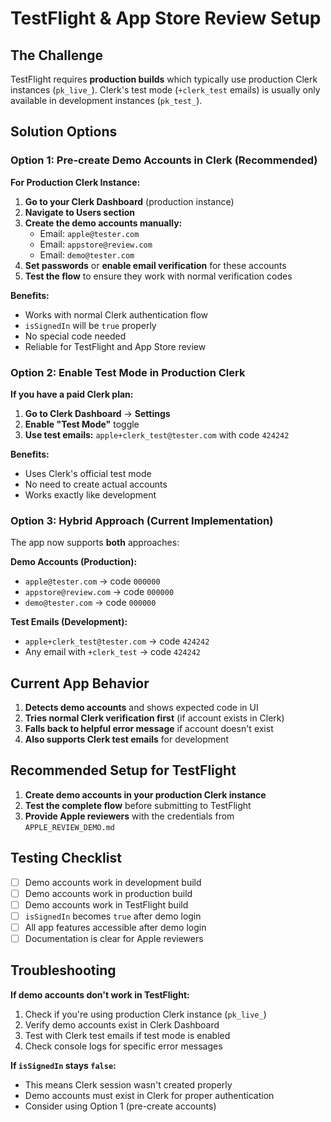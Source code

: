 # TestFlight & App Store Review Setup

## The Challenge

TestFlight requires **production builds** which typically use production Clerk instances (`pk_live_`). Clerk's test mode (`+clerk_test` emails) is usually only available in development instances (`pk_test_`).

## Solution Options

### Option 1: Pre-create Demo Accounts in Clerk (Recommended)

**For Production Clerk Instance:**

1. **Go to your Clerk Dashboard** (production instance)
2. **Navigate to Users section**
3. **Create the demo accounts manually:**
   - Email: `apple@tester.com`
   - Email: `appstore@review.com` 
   - Email: `demo@tester.com`
4. **Set passwords** or **enable email verification** for these accounts
5. **Test the flow** to ensure they work with normal verification codes

**Benefits:**
- Works with normal Clerk authentication flow
- `isSignedIn` will be `true` properly
- No special code needed
- Reliable for TestFlight and App Store review

### Option 2: Enable Test Mode in Production Clerk

**If you have a paid Clerk plan:**

1. **Go to Clerk Dashboard** → **Settings**
2. **Enable "Test Mode"** toggle
3. **Use test emails:** `apple+clerk_test@tester.com` with code `424242`

**Benefits:**
- Uses Clerk's official test mode
- No need to create actual accounts
- Works exactly like development

### Option 3: Hybrid Approach (Current Implementation)

The app now supports **both** approaches:

**Demo Accounts (Production):**
- `apple@tester.com` → code `000000`
- `appstore@review.com` → code `000000`
- `demo@tester.com` → code `000000`

**Test Emails (Development):**
- `apple+clerk_test@tester.com` → code `424242`
- Any email with `+clerk_test` → code `424242`

## Current App Behavior

1. **Detects demo accounts** and shows expected code in UI
2. **Tries normal Clerk verification first** (if account exists in Clerk)
3. **Falls back to helpful error message** if account doesn't exist
4. **Also supports Clerk test emails** for development

## Recommended Setup for TestFlight

1. **Create demo accounts in your production Clerk instance**
2. **Test the complete flow** before submitting to TestFlight
3. **Provide Apple reviewers** with the credentials from `APPLE_REVIEW_DEMO.md`

## Testing Checklist

- [ ] Demo accounts work in development build
- [ ] Demo accounts work in production build  
- [ ] Demo accounts work in TestFlight build
- [ ] `isSignedIn` becomes `true` after demo login
- [ ] All app features accessible after demo login
- [ ] Documentation is clear for Apple reviewers

## Troubleshooting

**If demo accounts don't work in TestFlight:**
1. Check if you're using production Clerk instance (`pk_live_`)
2. Verify demo accounts exist in Clerk Dashboard
3. Test with Clerk test emails if test mode is enabled
4. Check console logs for specific error messages

**If `isSignedIn` stays `false`:**
- This means Clerk session wasn't created properly
- Demo accounts must exist in Clerk for proper authentication
- Consider using Option 1 (pre-create accounts)
